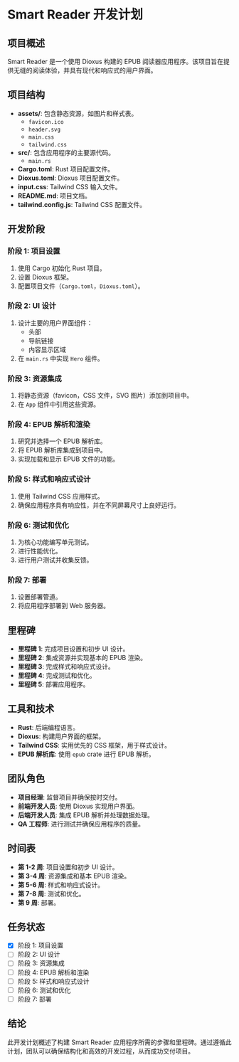 # Smart Reader 开发计划

## 项目概述
Smart Reader 是一个使用 Dioxus 构建的 EPUB 阅读器应用程序。该项目旨在提供无缝的阅读体验，并具有现代和响应式的用户界面。

## 项目结构
- **assets/**: 包含静态资源，如图片和样式表。
  - `favicon.ico`
  - `header.svg`
  - `main.css`
  - `tailwind.css`
- **src/**: 包含应用程序的主要源代码。
  - `main.rs`
- **Cargo.toml**: Rust 项目配置文件。
- **Dioxus.toml**: Dioxus 项目配置文件。
- **input.css**: Tailwind CSS 输入文件。
- **README.md**: 项目文档。
- **tailwind.config.js**: Tailwind CSS 配置文件。

## 开发阶段

### 阶段 1: 项目设置
1. 使用 Cargo 初始化 Rust 项目。
2. 设置 Dioxus 框架。
3. 配置项目文件（`Cargo.toml`，`Dioxus.toml`）。

### 阶段 2: UI 设计
1. 设计主要的用户界面组件：
   - 头部
   - 导航链接
   - 内容显示区域
2. 在 `main.rs` 中实现 `Hero` 组件。

### 阶段 3: 资源集成
1. 将静态资源（favicon，CSS 文件，SVG 图片）添加到项目中。
2. 在 `App` 组件中引用这些资源。

### 阶段 4: EPUB 解析和渲染
1. 研究并选择一个 EPUB 解析库。
2. 将 EPUB 解析库集成到项目中。
3. 实现加载和显示 EPUB 文件的功能。

### 阶段 5: 样式和响应式设计
1. 使用 Tailwind CSS 应用样式。
2. 确保应用程序具有响应性，并在不同屏幕尺寸上良好运行。

### 阶段 6: 测试和优化
1. 为核心功能编写单元测试。
2. 进行性能优化。
3. 进行用户测试并收集反馈。

### 阶段 7: 部署
1. 设置部署管道。
2. 将应用程序部署到 Web 服务器。

## 里程碑
- **里程碑 1**: 完成项目设置和初步 UI 设计。
- **里程碑 2**: 集成资源并实现基本的 EPUB 渲染。
- **里程碑 3**: 完成样式和响应式设计。
- **里程碑 4**: 完成测试和优化。
- **里程碑 5**: 部署应用程序。

## 工具和技术
- **Rust**: 后端编程语言。
- **Dioxus**: 构建用户界面的框架。
- **Tailwind CSS**: 实用优先的 CSS 框架，用于样式设计。
- **EPUB 解析库**: 使用 `epub` crate 进行 EPUB 解析。

## 团队角色
- **项目经理**: 监督项目并确保按时交付。
- **前端开发人员**: 使用 Dioxus 实现用户界面。
- **后端开发人员**: 集成 EPUB 解析并处理数据处理。
- **QA 工程师**: 进行测试并确保应用程序的质量。

## 时间表
- **第 1-2 周**: 项目设置和初步 UI 设计。
- **第 3-4 周**: 资源集成和基本 EPUB 渲染。
- **第 5-6 周**: 样式和响应式设计。
- **第 7-8 周**: 测试和优化。
- **第 9 周**: 部署。

## 任务状态
- [x] 阶段 1: 项目设置
- [ ] 阶段 2: UI 设计
- [ ] 阶段 3: 资源集成
- [ ] 阶段 4: EPUB 解析和渲染
- [ ] 阶段 5: 样式和响应式设计
- [ ] 阶段 6: 测试和优化
- [ ] 阶段 7: 部署

## 结论
此开发计划概述了构建 Smart Reader 应用程序所需的步骤和里程碑。通过遵循此计划，团队可以确保结构化和高效的开发过程，从而成功交付项目。

